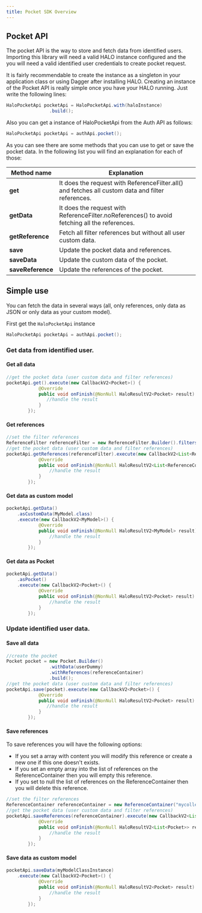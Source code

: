 ```yaml
---
title: Pocket SDK Overview
---
```


## Pocket API

The pocket API is the way to store and fetch data from identified users. Importing this library will need a valid HALO instance configured and the you will need a valid identified user credentials to create pocket request.

It is fairly recommendable to create the instance as a singleton in your application class or using Dagger after installing HALO. Creating an instance of the Pocket API is really simple once you have your HALO running. Just write the following lines:

```java
HaloPocketApi pocketApi = HaloPocketApi.with(haloInstance)
                .build();
```
Also you can get a instance of HaloPocketApi from the Auth API as follows:

```java
HaloPocketApi pocketApi = authApi.pocket();
```


As you can see there are some methods that you can use to get or save the pocket data. In the following list you will find an explanation for each of those:

| Method name           | Explanation 																						|
|-----------------------|---------------------------------------------------------------------------------------------------|
| **get**  				| It does the request with ReferenceFilter.all() and fetches all custom data  and filter references.|
| **getData** 			| It does the request with ReferenceFilter.noReferences() to avoid fetching all the references. 	|
| **getReference**      | Fetch all filter references but without all user custom data. 									|
| **save** 				| Update the pocket data and references.															|
| **saveData** 			| Update the custom data of the pocket.																|
| **saveReference** 	| Update the references of the pocket.																|


## Simple use

You can fetch the data in several ways (all, only references, only data as JSON or only data as your custom model).

First get the ```HaloPocketApi``` instance

```java
HaloPocketApi pocketApi = authApi.pocket();
```

### Get data from identified user.

#### Get all data

```java
//get the pocket data (user custom data and filter references)
pocketApi.get().execute(new CallbackV2<Pocket>() {
            @Override
            public void onFinish(@NonNull HaloResultV2<Pocket> result) {
               //handle the result     	    
            }
        });
```

#### Get references 

```java
//set the filter references 
ReferenceFilter referenceFilter = new ReferenceFilter.Builder().filters("favorites").build();
//get the pocket data (user custom data and filter references)
pocketApi.getReferences(referenceFilter).execute(new CallbackV2<List<ReferenceContainer>>() {
            @Override
            public void onFinish(@NonNull HaloResultV2<List<ReferenceContainer>> result) {
                //handle the result
            }
        });
```

#### Get data as custom model

```java
pocketApi.getData()
	.asCustomData(MyModel.class)
	.execute(new CallbackV2<MyModel>() {
            @Override
            public void onFinish(@NonNull HaloResultV2<MyModel> result) {
                //handle the result
            }
        });
```

#### Get data as Pocket


```java
pocketApi.getData()
	.asPocket()
	.execute(new CallbackV2<Pocket>() {
            @Override
            public void onFinish(@NonNull HaloResultV2<Pocket> result) {
                //handle the result
            }
        });
```


### Update identified user data.

#### Save all data

```java
//create the pocket
Pocket pocket = new Pocket.Builder()
                .withData(userDummy)
                .withReferences(referenceContainer)
                .build();
//get the pocket data (user custom data and filter references)
pocketApi.save(pocket).execute(new CallbackV2<Pocket>() {
            @Override
            public void onFinish(@NonNull HaloResultV2<Pocket> result) {
               //handle the result     	    
            }
        });
```

#### Save references 

To save references you will have the following options:

* If you set a array with content you will modify this reference or create a new one if this one doesn't exists.
* If you set an empty array into the list of references on the ReferenceContainer then you will empty this reference.
* If you set to null the list of references on the ReferenceContainer then you will delete this reference.

```java
//set the filter references 
ReferenceContainer referenceContainer = new ReferenceContainer("mycollection", null);
//get the pocket data (user custom data and filter references)
pocketApi.saveReferences(referenceContainer).execute(new CallbackV2<List<Pocket>>() {
            @Override
            public void onFinish(@NonNull HaloResultV2<List<Pocket>> result) {
                //handle the result
            }
        });
```

#### Save data as custom model

```java
pocketApi.saveData(myModelClassInstance)
	.execute(new CallbackV2<Pocket>() {
            @Override
            public void onFinish(@NonNull HaloResultV2<Pocket> result) {
                //handle the result
            }
        });
```

